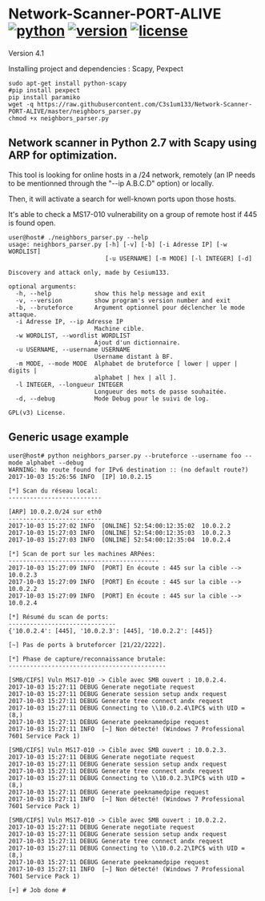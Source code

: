 # Network-Scanner-PORT-ALIVE [![python](https://img.shields.io/badge/Python-2.7-green.svg?style=style=flat-square)](https://www.python.org/downloads/) [![version](https://img.shields.io/badge/Version-Gamma-blue.svg?style=style=flat-square)](https://twitter.com/133_cesium) [![license](https://img.shields.io/badge/License-GPL_3-orange.svg?style=style=flat-square)](https://github.com/C3s1um133/Network-Scanner-PORT-ALIVE/blob/master/LICENSE)

Version 4.1

Installing project and dependencies : Scapy, Pexpect

```
sudo apt-get install python-scapy
#pip install pexpect
pip install paramiko
wget -q https://raw.githubusercontent.com/C3s1um133/Network-Scanner-PORT-ALIVE/master/neighbors_parser.py
chmod +x neighbors_parser.py
```

## Network scanner in Python 2.7 with Scapy using ARP for optimization.

This tool is looking for online hosts in a /24 network, remotely (an IP needs to be mentionned through the "--ip A.B.C.D" option) or locally.

Then, it will activate a search for well-known ports upon those hosts.

It's able to check a MS17-010 vulnerability on a group of remote host if 445 is found open.

```
user@host# ./neighbors_parser.py --help
usage: neighbors_parser.py [-h] [-v] [-b] [-i Adresse IP] [-w WORDLIST]
                           [-u USERNAME] [-m MODE] [-l INTEGER] [-d]

Discovery and attack only, made by Cesium133.

optional arguments:
  -h, --help            show this help message and exit
  -v, --version         show program's version number and exit
  -b, --bruteforce      Argument optionnel pour déclencher le mode attaque.
  -i Adresse IP, --ip Adresse IP
                        Machine cible.
  -w WORDLIST, --wordlist WORDLIST
                        Ajout d'un dictionnaire.
  -u USERNAME, --username USERNAME
                        Username distant à BF.
  -m MODE, --mode MODE  Alphabet de bruteforce [ lower | upper | digits |
                        alphabet | hex | all ].
  -l INTEGER, --longueur INTEGER
                        Longueur des mots de passe souhaitée.
  -d, --debug           Mode Debug pour le suivi de log.

GPL(v3) License.
```

## Generic usage example

```
user@host# python neighbors_parser.py --bruteforce --username foo --mode alphabet --debug  
WARNING: No route found for IPv6 destination :: (no default route?)
2017-10-03 15:26:56 INFO  [IP] 10.0.2.15

[*] Scan du réseau local:
--------------------------

[ARP] 10.0.2.0/24 sur eth0
--------------------------
2017-10-03 15:27:02 INFO  [ONLINE] 52:54:00:12:35:02  10.0.2.2
2017-10-03 15:27:03 INFO  [ONLINE] 52:54:00:12:35:03  10.0.2.3
2017-10-03 15:27:03 INFO  [ONLINE] 52:54:00:12:35:04  10.0.2.4

[*] Scan de port sur les machines ARPées:
------------------------------------------
2017-10-03 15:27:09 INFO  [PORT] En écoute : 445 sur la cible --> 10.0.2.3
2017-10-03 15:27:09 INFO  [PORT] En écoute : 445 sur la cible --> 10.0.2.2
2017-10-03 15:27:09 INFO  [PORT] En écoute : 445 sur la cible --> 10.0.2.4

[*] Résumé du scan de ports:
------------------------------
{'10.0.2.4': [445], '10.0.2.3': [445], '10.0.2.2': [445]}

[~] Pas de ports à bruteforcer [21/22/2222].

[*] Phase de capture/reconnaissance brutale:
--------------------------------------------

[SMB/CIFS] Vuln MS17-010 -> Cible avec SMB ouvert : 10.0.2.4.
2017-10-03 15:27:11 DEBUG Generate negotiate request
2017-10-03 15:27:11 DEBUG Generate session setup andx request
2017-10-03 15:27:11 DEBUG Generate tree connect andx request
2017-10-03 15:27:11 DEBUG Connecting to \\10.0.2.4\IPC$ with UID = (8,)
2017-10-03 15:27:11 DEBUG Generate peeknamedpipe request
2017-10-03 15:27:11 INFO  [~] Non détecté! (Windows 7 Professional 7601 Service Pack 1)

[SMB/CIFS] Vuln MS17-010 -> Cible avec SMB ouvert : 10.0.2.3.
2017-10-03 15:27:11 DEBUG Generate negotiate request
2017-10-03 15:27:11 DEBUG Generate session setup andx request
2017-10-03 15:27:11 DEBUG Generate tree connect andx request
2017-10-03 15:27:11 DEBUG Connecting to \\10.0.2.3\IPC$ with UID = (8,)
2017-10-03 15:27:11 DEBUG Generate peeknamedpipe request
2017-10-03 15:27:11 INFO  [~] Non détecté! (Windows 7 Professional 7601 Service Pack 1)

[SMB/CIFS] Vuln MS17-010 -> Cible avec SMB ouvert : 10.0.2.2.
2017-10-03 15:27:11 DEBUG Generate negotiate request
2017-10-03 15:27:11 DEBUG Generate session setup andx request
2017-10-03 15:27:11 DEBUG Generate tree connect andx request
2017-10-03 15:27:11 DEBUG Connecting to \\10.0.2.2\IPC$ with UID = (8,)
2017-10-03 15:27:11 DEBUG Generate peeknamedpipe request
2017-10-03 15:27:11 INFO  [~] Non détecté! (Windows 7 Professional 7601 Service Pack 1)

[+] # Job done #
```
